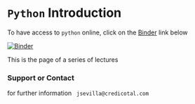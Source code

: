 # `Python` Introduction


To have access to `python` online, click on the [Binder](mybinder.org) link below

[![Binder](https://mybinder.org/badge_logo.svg)](https://mybinder.org/v2/gh/jmsevillam/Python-Intro/master)

This is the page of a series of lectures

### Support or Contact

for further information ` jsevilla@credicotal.com`
